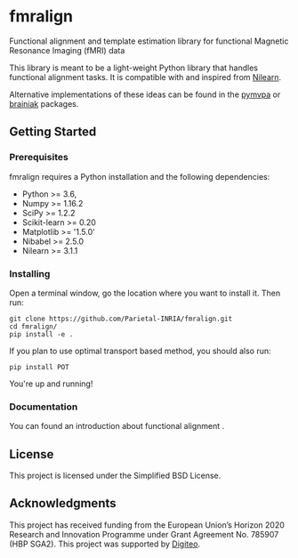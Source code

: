# fmralign
Functional alignment and template estimation library for functional Magnetic Resonance Imaging (fMRI) data

This library is meant to be a light-weight Python library that handles functional alignment tasks. It is compatible with and inspired from [Nilearn](http://nilearn.github.io).

Alternative implementations of these ideas can be found in the [pymvpa](http://www.pymvpa.org) or [brainiak](http://brainiak.org) packages.

## Getting Started

### Prerequisites

fmralign requires a Python installation and the following dependencies:
* Python >= 3.6,
* Numpy >= 1.16.2
* SciPy >= 1.2.2
* Scikit-learn >= 0.20
* Matplotlib >= '1.5.0'
* Nibabel >= 2.5.0
* Nilearn >= 3.1.1

### Installing

Open a terminal window, go the location where you want to install it. Then run:

```
git clone https://github.com/Parietal-INRIA/fmralign.git
cd fmralign/
pip install -e .
```

If you plan to use optimal transport based method, you should also run:

```
pip install POT
```

You're up and running!

### Documentation

You can found an introduction about functional alignment .

## License

This project is licensed under the Simplified BSD License.

## Acknowledgments

This project has received funding from the European Union’s Horizon
2020 Research and Innovation Programme under Grant Agreement No. 785907
(HBP SGA2).
This project was supported by [Digiteo](http://www.digiteo.fr).

